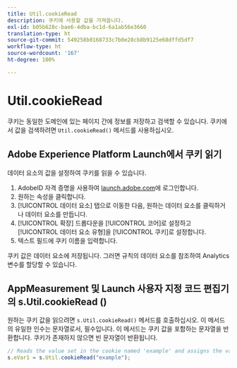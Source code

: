 ```yaml
---
title: Util.cookieRead
description: 쿠키에 사용할 값을 가져옵니다.
exl-id: b05b628c-bae6-4dba-bc1d-6a1ab56e3660
translation-type: ht
source-git-commit: 549258b0168733c7b0e28cb8b9125e68dffd5df7
workflow-type: ht
source-wordcount: '167'
ht-degree: 100%

---
```


# Util.cookieRead

쿠키는 동일한 도메인에 있는 페이지 간에 정보를 저장하고 검색할 수 있습니다. 쿠키에서 값을 검색하려면 `Util.cookieRead()` 메서드를 사용하십시오.

## Adobe Experience Platform Launch에서 쿠키 읽기

데이터 요소의 값을 설정하여 쿠키를 읽을 수 있습니다.

1. AdobeID 자격 증명을 사용하여 [launch.adobe.com](https://launch.adobe.com)에 로그인합니다.
2. 원하는 속성을 클릭합니다.
3. [!UICONTROL 데이터 요소] 탭으로 이동한 다음, 원하는 데이터 요소를 클릭하거나 데이터 요소를 만듭니다.
4. [!UICONTROL 확장] 드롭다운을 [!UICONTROL 코어]로 설정하고 [!UICONTROL 데이터 요소 유형]을 [!UICONTROL 쿠키]로 설정합니다.
5. 텍스트 필드에 쿠키 이름을 입력합니다.

쿠키 값은 데이터 요소에 저장됩니다. 그러면 규칙의 데이터 요소를 참조하여 Analytics 변수를 할당할 수 있습니다.

## AppMeasurement 및 Launch 사용자 지정 코드 편집기의 s.Util.cookieRead ()

원하는 쿠키 값을 읽으려면 `s.Util.cookieRead()` 메서드를 호출하십시오. 이 메서드의 유일한 인수는 문자열로서, 필수입니다. 이 메서드는 쿠키 값을 포함하는 문자열을 반환합니다. 쿠키가 존재하지 않으면 빈 문자열이 반환됩니다.

```js
// Reads the value set in the cookie named 'example' and assigns the value to eVar1
s.eVar1 = s.Util.cookieRead("example");
```

